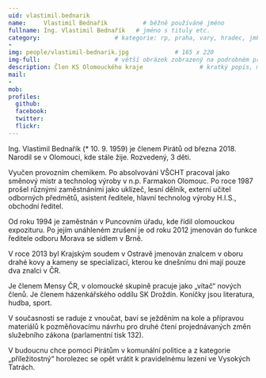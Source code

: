 ```yaml
---
uid: vlastimil.bednarik
name:     Vlastimil Bednařík          # běžně používáné jméno
fullname: Ing. Vlastimil Bednařík   # jméno s tituly etc.
category:                     # kategorie: rp, praha, vary, hradec, jmk, senat
- 
img: people/vlastimil-bednarik.jpg             # 165 x 220
img-full:                     # větší obrázek zobrazený na podrobném profilu
description: Člen KS Olomouckého kraje                # kratký popis, max 160 znaků
mail:
- 
mob:         
profiles:
  github:
  facebook:       
  twitter:        
  flickr:       
---
```

Ing. Vlastimil Bednařík (* 10. 9. 1959) je členem Pirátů od března 2018. Narodil se v Olomouci, kde stále žije. Rozvedený, 3 děti.

Vyučen provozním chemikem. Po absolvování VŠCHT pracoval jako směnový mistr a technolog výroby v n.p. Farmakon Olomouc. Po roce 1987 prošel různými zaměstnáními jako uklízeč, lesní dělník, externí učitel odborných předmětů, asistent ředitele, hlavní technolog výroby H.I.S., obchodní ředitel.

Od roku 1994 je zaměstnán v Puncovním úřadu, kde řídil olomouckou expozituru. Po jejím unáhleném zrušení je od roku 2012 jmenován do funkce ředitele odboru Morava se sídlem v Brně.

V roce 2013 byl Krajským soudem v Ostravě jmenován znalcem v oboru drahé kovy a kameny se specializací, kterou ke dnešnímu dni mají pouze dva znalci v ČR.

Je členem Mensy ČR, v olomoucké skupině pracuje jako „vítač“ nových členů. Je členem házenkářského oddílu SK Droždín. Koníčky jsou literatura, hudba, sport.

V současnosti se raduje z vnoučat, baví se ježděním na kole a přípravou materiálů k pozměňovacímu návrhu pro druhé čtení projednávaných změn služebního zákona (parlamentní tisk 132).

V budoucnu chce pomoci Pirátům v komunální politice a z kategorie „příležitostný“ horolezec se opět vrátit k pravidelnému lezení ve Vysokých Tatrách.
